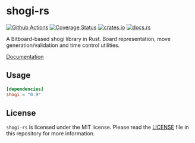 # shogi-rs

[![Github Actions](https://github.com/nozaq/shogi-rs/workflows/build/badge.svg)](https://github.com/nozaq/shogi-rs/actions?workflow=build)
[![Coverage Status](https://coveralls.io/repos/github/nozaq/shogi-rs/badge.svg?branch=master)](https://coveralls.io/github/nozaq/shogi-rs?branch=master)
[![crates.io](https://img.shields.io/crates/v/shogi.svg)](https://crates.io/crates/shogi)
[![docs.rs](https://docs.rs/shogi/badge.svg)](https://docs.rs/shogi)

A Bitboard-based shogi library in Rust. Board representation, move generation/validation and time control utilities.

[Documentation](https://nozaq.github.io/shogi-rs)

## Usage

```toml
[dependencies]
shogi = "0.9"
```

## License

`shogi-rs` is licensed under the MIT license. Please read the [LICENSE](LICENSE) file in this repository for more information.
